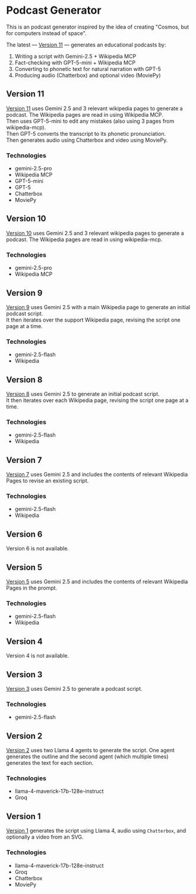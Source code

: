 # Podcast Generator
This is an podcast generator inspired by the idea of creating "Cosmos, but for computers instead of space".  

The latest — [Version 11](https://github.com/Tyler-Hilbert/Podcast_Generator/tree/main/Version11) — generates an educational podcasts by:  
1) Writing a script with Gemini-2.5 + Wikipedia MCP  
2) Fact-checking with GPT-5-mini + Wikipedia MCP  
3) Converting to phonetic text for natural narration with GPT-5  
4) Producing audio (Chatterbox) and optional video (MoviePy)  

## Version 11
[Version 11](https://github.com/Tyler-Hilbert/Podcast_Generator/tree/main/Version11) uses Gemini 2.5 and 3 relevant wikipedia pages to generate a podcast. The Wikipedia pages are read in using Wikipedia MCP.  
Then uses GPT-5-mini to edit any mistakes (also using 3 pages from wikipedia-mcp).  
Then GPT-5 converts the transcript to its phonetic pronunciation.  
Then generates audio using Chatterbox and video using MoviePy.  
### Technologies
* gemini-2.5-pro
* Wikipedia MCP
* GPT-5-mini
* GPT-5
* Chatterbox
* MoviePy

## Version 10
[Version 10](https://github.com/Tyler-Hilbert/Podcast_Generator/tree/main/Version10) uses Gemini 2.5 and 3 relevant wikipedia pages to generate a podcast. The Wikipedia pages are read in using wikipedia-mcp.
### Technologies
* gemini-2.5-pro
* Wikipedia MCP

## Version 9
[Version 9](https://github.com/Tyler-Hilbert/Podcast_Generator/tree/main/Version09) uses Gemini 2.5 with a main Wikipedia page to generate an initial podcast script.  
It then iterates over the support Wikipedia page, revising the script one page at a time.
### Technologies
* gemini-2.5-flash
* Wikipedia

## Version 8
[Version 8](https://github.com/Tyler-Hilbert/Podcast_Generator/tree/main/Version08) uses Gemini 2.5 to generate an initial podcast script.  
It then iterates over each Wikipedia page, revising the script one page at a time.
### Technologies
* gemini-2.5-flash
* Wikipedia

## Version 7
[Version 7](https://github.com/Tyler-Hilbert/Podcast_Generator/tree/main/Version07) uses Gemini 2.5 and includes the contents of relevant Wikipedia Pages to revise an existing script.
### Technologies
* gemini-2.5-flash
* Wikipedia

## Version 6
Version 6 is not available.

## Version 5
[Version 5](https://github.com/Tyler-Hilbert/Podcast_Generator/tree/main/Version05) uses Gemini 2.5 and includes the contents of relevant Wikipedia Pages in the prompt.
### Technologies
* gemini-2.5-flash
* Wikipedia

## Version 4
Version 4 is not available.

## Version 3
[Version 3](https://github.com/Tyler-Hilbert/Podcast_Generator/tree/main/Version03) uses Gemini 2.5 to generate a podcast script.
### Technologies
* gemini-2.5-flash

## Version 2
[Version 2](https://github.com/Tyler-Hilbert/Podcast_Generator/tree/main/Version02) uses two Llama 4 agents to generate the script. One agent generates the outline and the second agent (which multiple times) generates the text for each section.
### Technologies
* llama-4-maverick-17b-128e-instruct
* Groq

## Version 1
[Version 1](https://github.com/Tyler-Hilbert/Podcast_Generator/tree/main/Version01) generates the script using Llama 4, audio using `Chatterbox`, and optionally a video from an SVG.
### Technologies
* llama-4-maverick-17b-128e-instruct
* Groq
* Chatterbox
* MoviePy